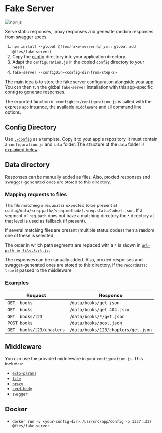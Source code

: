 # Fake Server

[![npmjs](https://img.shields.io/npm/v/@ftes/fake-server.svg)](https://www.npmjs.com/package/@ftes/fake-server)

Serve static responses, proxy responses and generate random responses from swagger specs.

1. `npm install --global @ftes/fake-server` (or `yarn global add @ftes/fake-server`)
2. Copy the [config](./config) directory into your application directory.
3. Adapt the `configuration.js` in the copied `config` directory to your needs.
2. `fake-server --configDir=<config-dir-from-step-2>`

The main idea is to store the fake server configuration alongside your app. You can then run the global `fake-server` installation with this app-specific config to generate responses.

The exported function in `<configDir>/configuration.js` is called with the express `app` instance, the available `middleware` and all command line options.

## Config Directory
Use [`./config`](./config) as a template. Copy it to your app's repository. It must contain a `configuration.js` and `data` folder. The structure of the `data` folder is [explained below](#data).

## Data directory<span id="data"/>
Responses can be manually added as files. Also, proxied responses and swagger-generated ones are stored to this directory.

### Mapping requests to files
The file matching a request is expected to be present at `config/data/<req.path>/<req.method>[.<req.statusCode>].json`.
If a segment of `req.path` does not have a matching directory the `*` directory at that level is used as fallback (if present).

If several matching files are present (multiple status codes) then a random one of these is selected.

The order in which path segments are replaced with a `*` is shown in [`url-path-to-file.test.js`](./src/utils/url-path-to-file.test.js).

The responses can be manually added. Also, proxied responses and swagger-generated ones are stored to this directory, if the `recordData: true` is passed to the middleware.

### Examples

| Request                   | Response                            |
| ------------------------- | ----------------------------------- |
| `GET  books`              | `/data/books/get.json`              |
| `GET  books`              | `/data/books/get.404.json`          |
| `GET  books/123`          | `/data/books/*/get.json`            |
| `POST books`              | `/data/books/post.json`             |
| `GET  books/123/chapters` | `/data/books/123/chapters/get.json` |

## Middleware
You can use the provided middleware in your `configuration.js`. This includes:
- [`echo-params`](./src/middleware/echo-params-middleware.js)
- [`file`](./src/middleware/file-middleware.js)
- [`proxy`](./src/middleware/proxy-middleware.js)
- [`send-body`](./src/middleware/send-body-middleware.js)
- [`swagger`](./src/middleware/swagger-middleware.js)

## Docker
- `docker run -v <your-config-dir>:/usr/src/app/config -p 1337:1337 @ftes/fake-server`